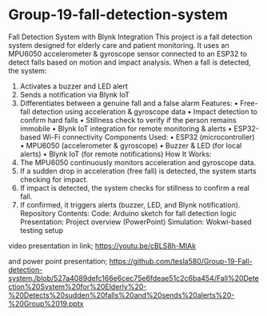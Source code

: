 # Group-19-fall-detection-system
Fall Detection System with Blynk Integration
This project is a fall detection system designed for elderly care and patient monitoring. It uses an MPU6050 accelerometer & gyroscope sensor connected to an ESP32 to detect falls based on motion and impact analysis. When a fall is detected, the system:
1.	Activates a buzzer and LED alert
2.	 Sends a notification via Blynk IoT
3.	Differentiates between a genuine fall and a false alarm
Features:
•	Free-fall detection using acceleration & gyroscope data
•	Impact detection to confirm hard falls
•	Stillness check to verify if the person remains immobile
•	Blynk IoT integration for remote monitoring & alerts
•	ESP32-based Wi-Fi connectivity
 Components Used:
•	ESP32 (microcontroller)
•	MPU6050 (accelerometer & gyroscope)
•	Buzzer & LED (for local alerts)
•	Blynk IoT (for remote notifications)
How It Works:
1.	The MPU6050 continuously monitors acceleration and gyroscope data.
2.	If a sudden drop in acceleration (free fall) is detected, the system starts checking for impact.
3.	If impact is detected, the system checks for stillness to confirm a real fall.
4.	If confirmed, it triggers alerts (buzzer, LED, and Blynk notification).
 Repository Contents:
 Code: Arduino sketch for fall detection logic
 Presentation: Project overview (PowerPoint)
 Simulation: Wokwi-based testing setup

video presentation in link; https://youtu.be/cBLS8h-MIAk

and power point presentation; 
https://github.com/tesla580/Group-19-Fall-detection-system./blob/527a4089defc166e6cec75e6fdeae51c2c6ba454/Fall%20Detection%20System%20for%20Elderly%20-%20Detects%20sudden%20falls%20and%20sends%20alerts%20-%20Group%2019.pptx
